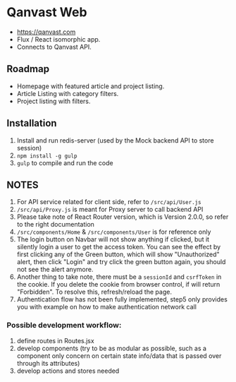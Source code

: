 Qanvast Web
============
 * https://qanvast.com
 * Flux / React isomorphic app.
 * Connects to Qanvast API.

## Roadmap
 * Homepage with featured article and project listing.
 * Article Listing with category filters.
 * Project listing with filters.

## Installation

1. Install and run redis-server (used by the Mock backend API to store session)
2. `npm install -g gulp`
3. `gulp` to compile and run the code

## NOTES

1. For API service related for client side, refer to `/src/api/User.js`
2. `/src/api/Proxy.js` is meant for Proxy server to call backend API
3. Please take note of React Router version, which is Version 2.0.0, so refer to the right documentation
4. `/src/components/Home` & `/src/components/User` is for reference only
5. The login button on Navbar will not show anything if clicked, but it silently login a user to get the access token. You can see the effect by first clicking any of the Green button, which will show "Unauthorized" alert, then click "Login" and try click the green button again, you should not see the alert anymore.
6. Another thing to take note, there must be a `sessionId` and `csrfToken` in the cookie. If you delete the cookie from browser control, if will return "Forbidden". To resolve this, refresh/reload the page.
7. Authentication flow has not been fully implemented, step5 only provides you with example on how to make authentication network call

### Possible development workflow:

1. define routes in Routes.jsx
2. develop components (try to be as modular as possible, such as a component only concern on certain state info/data that is passed over through its attributes)
3. develop actions and stores needed
